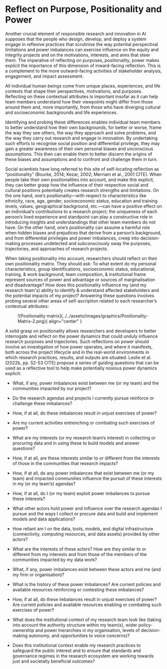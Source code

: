 # Reflect on Purpose, Positionality and Power

Another crucial element of responsible research and innovation in AI supposes that the people who design, develop, and deploy a system engage in reflexive practices that scrutinise the way potential perspectival limitations and power imbalances can exercise influence on the equity and integrity projects and on the motivations, interests, and aims that steer them. The imperative of reflecting on purposes, positionality, power makes explicit the importance of this dimension of inward-facing reflection. This is a complement to the more outward-facing activities of stakeholder analysis, engagement, and impact assessment. 

All individual human beings come from unique places, experiences, and life contexts that shape their perspectives, motivations, and purposes. Reflecting on these contextual attributes is important insofar as it can help team members understand how their viewpoints might differ from those around them and, more importantly, from those who have diverging cultural and socioeconomic backgrounds and life experiences. 

Identifying and probing these differences enables individual team members to better understand how their own backgrounds, for better or worse, frame the way they see others, the way they approach and solve problems, and the way they carry out research and engage in innovation. By undertaking such efforts to recognise social position and differential privilege, they may gain a greater awareness of their own personal biases and unconscious assumptions. This then can enable them to better discern the origins of these biases and assumptions and to confront and challenge them in turn.

Social scientists have long referred to this site of self-locating reflection as “positionality” (Bourke, 2014; Kezar, 2002; Merriam et al., 2001 CITE). When people take their own positionalities into account, and make this explicit, they can better grasp how the influence of their respective social and cultural positions potentially creates research strengths and limitations. On the one hand, one’s positionality—with respect to characteristics like  ethnicity, race, age, gender, socioeconomic status, education and training levels, values, geographical background, etc.—can have a positive effect on an individual’s contributions to a research project; the uniqueness of each person’s lived experience and standpoint can play a constructive role in introducing insights and understandings that other team members do not have. On the other hand, one’s positionality can assume a harmful role when hidden biases and prejudices that derive from a person’s background, and from differential privileges and power imbalances, creep into decision-making processes undetected and subconsciously sway the purposes, trajectories, and approaches of research projects.

When taking positionality into account, researchers should reflect on their own positionality matrix. They should ask: To what extent do my personal characteristics, group identifications, socioeconomic status, educational, training, & work background, team composition, & institutional frame represent sources of power and advantage or sources of marginalisation and disadvantage? How does this positionality influence my (and my research team's) ability to identify & understand affected stakeholders and the potential impacts of my project? Answering these questions involves probing several other areas of self-ascription related to each researcher’s contextual attributes:

<figure markdown>
  ![Positionality matrix](../../assets/images/graphics/Positionality-Matrix-2.png){ align="center" }
</figure>

A solid grasp on positionality allows researchers and developers to better interrogate and reflect on the power dynamics that could unduly influence research purposes and trajectories. Such reflections on power should involve an investigation of how power operates, and where it manifests, both across the  project lifecycle and in the real-world environments in which research practices, results, and outputs are situated. Leslie et al. (2022b, pp. 52-53 CITE) propose a series of guiding questions that can be used as a reflective tool to help make potentially noxious power dynamics explicit: 

- What, if any, power imbalances exist between me (or my team) and the communities impacted by our project?

- Do the research agendas and projects I currently pursue reinforce or challenge these imbalances?

- How, if at all, do these imbalances result in unjust exercises of power? 

- Are my current activities entrenching or combating such exercises of power?

- What are my interests (or my research team’s interest) in collecting or procuring data and in using these to build models and answer questions? 

- How, if at all, are these interests similar to or different from the interests of those in the communities that research impacts?

- How, if at all, do any power imbalances that exist between me (or my  team) and impacted communities influence the pursuit of these interests in my (or my team’s) agendas? 

- How, if at all, do I (or my team) exploit power imbalances to pursue these interests?  

 - What other actors hold power and influence over the research agendas I pursue and the ways I collect or procure data and build and implement models and data applications?

- How reliant am I on the data, tools, models, and digital infrastructure (connectivity, computing resources, and data assets) provided by other actors?

- What are the interests of these actors? How are they similar to or different from my interests and from those of the members of the communities impacted by my data work?

- What, if any, power imbalances exist between these actors and me (and my firm or organisation)?

- What is the history of these power imbalances? Are current policies and available resources reinforcing or contesting these imbalances?

- How, if at all, do these imbalances result in unjust exercises of power? Are current policies and available resources enabling or combating such exercises of power?

- What does the institutional context of my research team look like (taking into account the authority structure within my team(s), wider policy-ownership and power hierarchies in my organisation, levels of decision-making autonomy, and opportunities to voice concerns)? 

- Does this institutional context enable my research practices to safeguard the public interest and to ensure that standards and governance regimes in the research ecosystem are working towards just and societally beneficial outcomes?